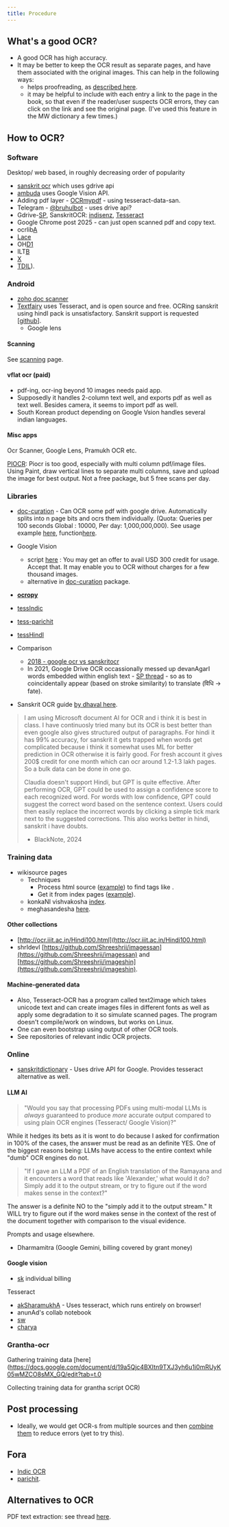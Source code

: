 ```yaml
---
title: Procedure
---
```


## What's a good OCR?

- A good OCR has high accuracy.
- It may be better to keep the OCR result as separate pages, and have them associated with the original images. This can help in the following ways:
    - helps proofreading, as [described here](corrections.html).
    - it may be helpful to include with each entry a link to the page in the book, so that even if the reader/user suspects OCR errors, they can click on the link and see the original page. (I've used this feature in the MW dictionary a few times.)

## How to OCR?

### Software
Desktop/ web based,  in roughly decreasing order of popularity

- [sanskrit ocr](https://ocr.sanskritdictionary.com/) which uses gdrive api
- [ambuda](https://ambuda.org/proofing) uses Google Vision API.
- Adding pdf layer - [OCRmypdf](https://ocrmypdf.readthedocs.io/en/latest/) - using tesseract-data-san.
- Telegram - [@bruhulbot](https://web.telegram.org/k/#@BruhulBot) - uses drive api?
- Gdrive-[SP](https://groups.google.com/forum/#!topic/sanskrit-programmers/5noVN-XpeVY), SanskritOCR: [indisenz](http://www.indsenz.com/int/index.php), [Tesseract](https://github.com/tesseract-ocr)
- Google Chrome  post 2025 - can just open scanned pdf and copy text.
- ocrlib[A](https://code.google.com/p/ocrlib/)
- [Lace](https://github.com/brobertson/Lace2)
- OH[D1](http://learnsanskrit.org/tools/ocr)
- ILT[B](http://www.cedar.buffalo.edu/ilt/tool.html)
- [X](http://vimeo.com/4714623)
- [TDIL](http://ocr.tdil-dc.gov.in/)).

### Android
- [zoho doc scanner](https://www.indiatvnews.com/technology/news-zoho-doc-scanner-launches-text-recognition-in-12-indian-languages-642074)
- [Textfairy](https://play.google.com/store/apps/details?id=com.renard.ocr&rdid=com.renard.ocr) uses Tesseract, and is open source and free. OCRing sanskrit using hindI pack is unsatisfactory. Sanskrit support is requested \[[github](https://github.com/renard314/textfairy/issues/157)\].
    - Google lens


#### Scanning
See [scanning](../scanning) page.


#### vflat ocr (paid)
- pdf-ing, ocr-ing beyond 10 images needs paid app.
- Supposedly it handles 2-column text well, and exports pdf as well as text well. Besides camera, it seems to import pdf as well.
- South Korean product depending on Google Vsion handles several indian languages.

#### Misc apps
Ocr Scanner, Google Lens, Pramukh OCR etc.

[PIOCR](https://piocr.com/): Piocr is too good, especially with multi column pdf/image files. Using Paint, draw vertical lines to separate multi columns, save and upload the image for best output. Not a free package, but 5 free scans per day.


### Libraries
- [doc-curation](https://github.com/sanskrit-coders/doc_curation/) - Can OCR some pdf with google drive. Automatically splits into n page bits and ocrs them individually. (Quota: Queries per 100 seconds Global : 10000, Per day: 1,000,000,000). See usage example [here](https://github.com/sanskrit-coders/doc_curation/blob/master/curation_projects/general_tasks/pdf_tasks.py), function[here](https://github.com/sanskrit-coders/doc_curation/blob/master/doc_curation/pdf.py#L13).
- Google Vision 
  - script [here](https://github.com/lalitaalaalitah/GoogleVisionOCR_Python) : You may get an offer to avail USD 300 credit for usage. Accept that. It may enable you to OCR without charges for a few thousand images.
  - alternative in [doc-curation](https://github.com/sanskrit-coders/doc_curation/) package.
- **[ocropy](https://github.com/tmbdev/ocropy)**
- [tessIndic](https://code.google.com/archive/p/tesseractindic/)
- [tess-parichit](https://code.google.com/archive/p/parichit/downloads)
- [tessHindI](https://sourceforge.net/projects/tesseracthindi/)

- Comparison
  - [2018 - google ocr vs sanskritocr](/posts/2018-06-05-ocr-comparison)
  - In 2021, Google Drive OCR occassionally messed up devanAgarI words embedded within english text - [SP thread](https://groups.google.com/g/sanskrit-programmers/c/cbu2_tVYbUU/m/hZxtCkPGAAAJ) - so as to coincidentally appear (based on stroke similarity) to translate (विधि  → fate).
- Sanskrit OCR guide [by dhaval here](https://github.com/sanskrit-coders/sanskrit-ocr-r0/issues/8).

> I am using Microsoft document AI for OCR and i think it is best in class. I have continuosly tried many but its OCR is best better than even google also gives structured output of paragraphs. For hindi it has 99% accuracy, for sanskrit it gets trapped when words get complicated because i think it somewhat uses ML for better prediction in OCR otherwise it is fairly good.
For fresh account it gives 200$ credit for one month which can ocr around 1.2-1.3 lakh pages. So a bulk data can be done in one go.
>
> Claudia doesn't support Hindi, but GPT is quite effective. After performing OCR, GPT could be used to assign a confidence score to each recognized word. For words with low confidence, GPT could suggest the correct word based on the sentence context. Users could then easily replace the incorrect words by clicking a simple tick mark next to the suggested corrections. This also works better in hindi, sanskrit i have doubts.
> 
> - BlackNote, 2024

### Training data
- wikisource pages
    - Techniques
        - Process html source ([example](https://sa.wikisource.org/wiki/%E0%A4%AE%E0%A5%87%E0%A4%98%E0%A4%B8%E0%A4%A8%E0%A5%8D%E0%A4%A6%E0%A5%87%E0%A4%B6%E0%A4%83_-_%E0%A4%A6%E0%A4%95%E0%A5%8D%E0%A4%B7%E0%A4%BF%E0%A4%A3%E0%A4%BE%E0%A4%B5%E0%A4%B0%E0%A5%8D%E0%A4%A4%E0%A4%A8%E0%A4%BE%E0%A4%A5%E0%A4%83_-%E0%A5%A7%E0%A5%AF%E0%A5%A7%E0%A5%AF)) to find tags like <span class="pagenum" id=".E0.A5.A9.E0.A5.A7" title="पुटम्:मेघसन्देशः - दक्षिणावर्तनाथः - १९१९.djvu/31"></span>.
        - Get it from index pages ([example](https://sa.wikisource.org/wiki/%E0%A4%AA%E0%A5%81%E0%A4%9F%E0%A4%AE%E0%A5%8D%3A%E0%A4%AE%E0%A5%87%E0%A4%98%E0%A4%B8%E0%A4%A8%E0%A5%8D%E0%A4%A6%E0%A5%87%E0%A4%B6%E0%A4%83_-_%E0%A4%A6%E0%A4%95%E0%A5%8D%E0%A4%B7%E0%A4%BF%E0%A4%A3%E0%A4%BE%E0%A4%B5%E0%A4%B0%E0%A5%8D%E0%A4%A4%E0%A4%A8%E0%A4%BE%E0%A4%A5%E0%A4%83_-_%E0%A5%A7%E0%A5%AF%E0%A5%A7%E0%A5%AF.djvu/31)).
    - konkaNI vishvakosha [index](https://wikisource.org/wiki/Main_Page/Konkani).
    - meghasandesha [here](https://sa.wikisource.org/wiki/%E0%A4%85%E0%A4%A8%E0%A5%81%E0%A4%95%E0%A5%8D%E0%A4%B0%E0%A4%AE%E0%A4%A3%E0%A4%BF%E0%A4%95%E0%A4%BE:%E0%A4%AE%E0%A5%87%E0%A4%98%E0%A4%B8%E0%A4%A8%E0%A5%8D%E0%A4%A6%E0%A5%87%E0%A4%B6%E0%A4%83_-_%E0%A4%A6%E0%A4%95%E0%A5%8D%E0%A4%B7%E0%A4%BF%E0%A4%A3%E0%A4%BE%E0%A4%B5%E0%A4%B0%E0%A5%8D%E0%A4%A4%E0%A4%A8%E0%A4%BE%E0%A4%A5%E0%A4%83_-_%E0%A5%A7%E0%A5%AF%E0%A5%A7%E0%A5%AF.djvu).

#### Other collections
-  [http://ocr.iiit.ac.in/Hindi100.html](http://ocr.iiit.ac.in/Hindi100.html)
- shrIdevI [https://github.com/Shreeshrii/imagessan](https://github.com/Shreeshrii/imagessan) and [https://github.com/Shreeshrii/imageshin](https://github.com/Shreeshrii/imageshin).

#### Machine-generated data
- Also, Tesseract-OCR has a program called text2image which takes unicode text and can create images files in different fonts as well as apply some degradation to it so simulate scanned pages. The program doesn't compile/work on windows, but works on Linux.
- One can even bootstrap using output of other OCR tools.
- See repositories of relevant indic OCR projects.

### Online
- [sanskritdictionary](https://ocr.sanskritdictionary.com/#) - Uses drive API for Google. Provides tesseract alternative as well.

#### LLM AI
> "Would you say that processing PDFs using multi-modal LLMs is *always* guaranteed to produce *more* accurate output compared to using plain OCR engines (Tesseract/ Google Vision)?"

While it hedges its bets as it is wont to do because I asked for confirmation in 100% of the cases, the answer must be read as an definite YES. One of the biggest reasons being: LLMs have access to the entire context while "dumb" OCR engines do not.

> "If I gave an LLM a PDF of an English translation of the Ramayana and it encounters a word that reads like 'Alexander,' what would it do? Simply add it to the output stream, or try to figure out if the word makes sense in the context?"

The answer is a definite NO to the "simply add it to the output stream." It WILL try to figure out if the word makes sense in the context of the rest of the document together with comparison to the visual evidence.

Prompts and usage elsewhere.

- Dharmamitra (Google Gemini, billing covered by grant money)

#### Google vision

- [sk](https://skrutable.info/ocr) individual billing

Tesseract 

- [akSharamukhA](https://aksharamukha.appspot.com/converter) - Uses tesseract, which runs entirely on browser!
- anunAd's collab notebook
- [sw](https://tools.simonwillison.net/ocr)
- [charya](https://chaya.shreevatsa.net/versions)


### Grantha-ocr
Gathering training data [here](https://docs.google.com/document/d/19a5Qjc4BXItn9TXJ3yh6u1i0mRUyK05wMZCO8sMX_GQ/edit?tab=t.0

Collecting training data for grantha script OCR)

## Post processing
- Ideally, we would get OCR-s from multiple sources and then [combine them](https://groups.google.com/g/sanskrit-programmers/c/yEjFaIQfGaA/m/E4rx2YmHAAAJ) to reduce errors (yet to try this).

## Fora
- [Indic OCR](https://groups.google.com/forum/#!forum/indic-ocr)
- [parichit](https://groups.google.com/forum/#!forum/parichit-ocr).

## Alternatives to OCR

PDF text extraction: see thread [here](https://groups.google.com/d/msg/sanskrit-programmers/UGwL8dcl1g0/-ign5NVeBQAJ).

